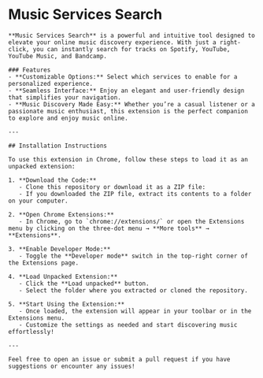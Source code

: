 # Music Services Search

    **Music Services Search** is a powerful and intuitive tool designed to elevate your online music discovery experience. With just a right-click, you can instantly search for tracks on Spotify, YouTube, YouTube Music, and Bandcamp. 

    ### Features
    - **Customizable Options:** Select which services to enable for a personalized experience.
    - **Seamless Interface:** Enjoy an elegant and user-friendly design that simplifies your navigation.
    - **Music Discovery Made Easy:** Whether you’re a casual listener or a passionate music enthusiast, this extension is the perfect companion to explore and enjoy music online.

    ---

    ## Installation Instructions

    To use this extension in Chrome, follow these steps to load it as an unpacked extension:

    1. **Download the Code:**
       - Clone this repository or download it as a ZIP file:
       - If you downloaded the ZIP file, extract its contents to a folder on your computer.

    2. **Open Chrome Extensions:**
       - In Chrome, go to `chrome://extensions/` or open the Extensions menu by clicking on the three-dot menu → **More tools** → **Extensions**.

    3. **Enable Developer Mode:**
       - Toggle the **Developer mode** switch in the top-right corner of the Extensions page.

    4. **Load Unpacked Extension:**
       - Click the **Load unpacked** button.
       - Select the folder where you extracted or cloned the repository.

    5. **Start Using the Extension:**
       - Once loaded, the extension will appear in your toolbar or in the Extensions menu.
       - Customize the settings as needed and start discovering music effortlessly!

    ---

    Feel free to open an issue or submit a pull request if you have suggestions or encounter any issues!
